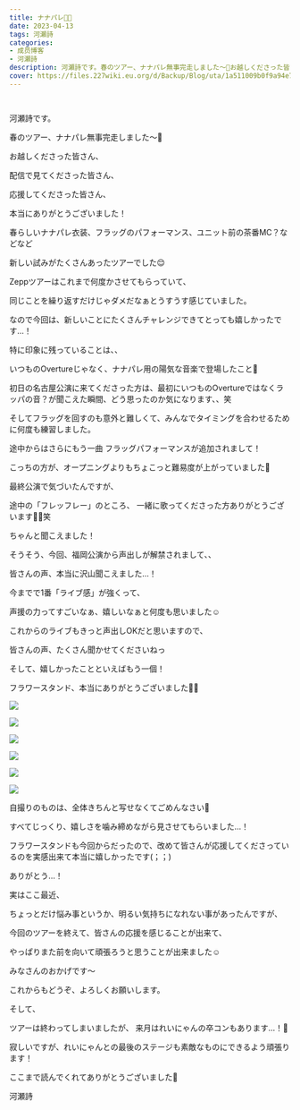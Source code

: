 ```yaml
---
title: ナナパレ🌸🐝
date: 2023-04-13
tags: 河瀬詩
categories: 
- 成员博客
- 河瀬詩
description: 河瀬詩です。春のツアー、ナナパレ無事完走しました〜🎉お越しくださった皆さん、配信で見てくださった皆さん、応援してくださった皆さん、本当...
cover: https://files.227wiki.eu.org/d/Backup/Blog/uta/1a511009b0f9a94e734d46215585b.jpg 
---
```


        ﻿




河瀬詩です。





春のツアー、ナナパレ無事完走しました〜🎉







お越しくださった皆さん、


配信で見てくださった皆さん、


応援してくださった皆さん、





本当にありがとうございました！










春らしいナナパレ衣装、フラッグのパフォーマンス、ユニット前の茶番MC？などなど




新しい試みがたくさんあったツアーでした😌








Zeppツアーはこれまで何度かさせてもらっていて、





同じことを繰り返すだけじゃダメだなぁとうすうす感じていました。






なので今回は、新しいことにたくさんチャレンジできてとっても嬉しかったです…！









特に印象に残っていることは、、





いつものOvertureじゃなく、ナナパレ用の陽気な音楽で登場したこと🎺





初日の名古屋公演に来てくださった方は、最初にいつものOvertureではなくラッパの音？が聞こえた瞬間、どう思ったのか気になります、、笑





そしてフラッグを回すのも意外と難しくて、みんなでタイミングを合わせるために何度も練習しました。







途中からはさらにもう一曲
フラッグパフォーマンスが追加されまして！




こっちの方が、オープニングよりもちょこっと難易度が上がっていました🫣




最終公演で気づいたんですが、



途中の「フレッフレー」のところ、
一緒に歌ってくださった方ありがとうございます🙇‍♀️笑




ちゃんと聞こえました！








そうそう、今回、福岡公演から声出しが解禁されまして、、




皆さんの声、本当に沢山聞こえました…！




今までで1番「ライブ感」が強くって、





声援の力ってすごいなぁ、嬉しいなぁと何度も思いました☺️





これからのライブもきっと声出しOKだと思いますので、



皆さんの声、たくさん聞かせてくださいねっ










そして、嬉しかったことといえばもう一個！





フラワースタンド、本当にありがとうございました💐🤍




![](https://files.227wiki.eu.org/d/Backup/Blog/uta/1a511009b0f9a94e734d46215585b.jpg)




![](https://files.227wiki.eu.org/d/Backup/Blog/uta/1a511009b0f9a94e734d46215585b-01.jpg)




![](https://files.227wiki.eu.org/d/Backup/Blog/uta/1a511009b0f9a94e734d46215585b-02.jpg)




![](https://files.227wiki.eu.org/d/Backup/Blog/uta/1a511009b0f9a94e734d46215585b-03.jpg)




![](https://files.227wiki.eu.org/d/Backup/Blog/uta/1a511009b0f9a94e734d46215585b-04.jpg)




![](https://files.227wiki.eu.org/d/Backup/Blog/uta/1a511009b0f9a94e734d46215585b-05.jpg)




自撮りのものは、全体きちんと写せなくてごめんなさい🥲



すべてじっくり、嬉しさを噛み締めながら見させてもらいました…！




フラワースタンドも今回からだったので、改めて皆さんが応援してくださっているのを実感出来て本当に嬉しかったです(；；)




ありがとう…！








実はここ最近、



ちょっとだけ悩み事というか、明るい気持ちになれない事があったんですが、



今回のツアーを終えて、皆さんの応援を感じることが出来て、




やっぱりまた前を向いて頑張ろうと思うことが出来ました☺️




みなさんのおかげです〜




これからもどうぞ、よろしくお願いします。







そして、


ツアーは終わってしまいましたが、
来月はれいにゃんの卒コンもあります…！🥲




寂しいですが、れいにゃんとの最後のステージも素敵なものにできるよう頑張ります！





ここまで読んでくれてありがとうございました🧸







河瀬詩


